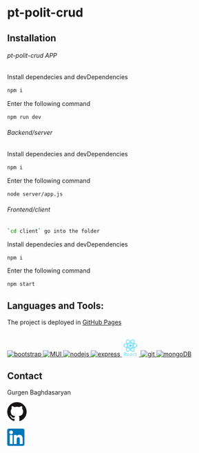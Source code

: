 # pt-polit-crud

## Installation

###### pt-polit-crud APP

Install dependecies and devDependencies

```sh
npm i
```

Enter the following command

```sh
npm run dev
```

###### Backend/server

Install dependecies and devDependencies

```sh
npm i
```

Enter the following command

```sh
node server/app.js
```

###### Frontend/client

```sh
`cd client` go into the folder
```

Install dependecies and devDependencies

```sh
npm i
```

Enter the following command

```sh
npm start
```

<!-- ACKNOWLEDGEMENTS -->

## Languages and Tools:

The project is deployed in [GitHub Pages](https://pages.github.com/)  
<br>

<p align="left">
      <a href="https://react-bootstrap.github.io/components/alerts/" target="_blank"> 
        <img src="https://upload.wikimedia.org/wikipedia/commons/thumb/b/b2/Bootstrap_logo.svg/512px-Bootstrap_logo.svg.png" alt="bootstrap" width="40" height="40"/>
    </a>
    <a href="https://mui.com/" target="_blank">
        <img src="https://mui.com/static/logo.png" alt="MUI" width="40" height="40"/>
    </a> 
     <a href="https://nodejs.org/es/" target="_blank">
        <img src="https://img2.freepng.es/20180410/qgw/kisspng-node-js-javascript-database-mongodb-native-5acd4ebf6b4b75.3634484415234044794395.jpg" alt="nodejs" width="40" height="40"/>
    </a>
    <a href="https://nodejs.org/es/" target="_blank">
        <img src="https://miro.medium.com/max/365/1*Jr3NFSKTfQWRUyjblBSKeg.png" alt="express" width="40" height="40"/>
    </a>
    <a href="https://reactjs.org/" target="_blank">
        <img src="https://raw.githubusercontent.com/devicons/devicon/master/icons/react/react-original-wordmark.svg" alt="react" width="40" height="40"/>
    </a>  
      <a href="https://git-scm.com/" target="_blank">
        <img src="https://www.vectorlogo.zone/logos/git-scm/git-scm-icon.svg" alt="git" width="40" height="40"/>
    </a>
      <a href="https://www.mongodb.com/" target="_blank">
        <img src="https://infinapps.com/wp-content/uploads/2018/10/mongodb-logo.png" alt="mongoDB" width="40" height="40"/>
    </a>
   
  
 
    
</p>

<!-- CONTACT -->

## Contact

Gurgen Baghdasaryan

[<img src="https://github.com/l0g0l/hackathonmwc/raw/main/src/images/GitHub.png" width=45px heigth=45px>](https://github.com/gurgen-baghdasaryan)

[<img src="https://github.com/l0g0l/hackathonmwc/raw/main/src/images/linkedin.png"  width=40px heigth=40px>](https://www.linkedin.com/in/gurgenbaghdasaryan/)
